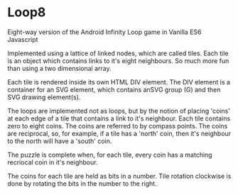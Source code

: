 # Loop8

Eight-way version of the Android Infinity Loop game in Vanilla ES6 Javascript

Implemented using a lattice of linked nodes, which are called tiles. Each tile is an object which contains links to it's eight neighbours.
So much more fun than using a two dimensional array.

Each tile is rendered inside its own HTML DIV element. The DIV element is a container for an SVG element, which contains anSVG group (G) and then SVG drawing element(s).

The loops are implemented not as loops, but by the notion of placing 'coins' at each edge of a tile that contains a link to it's neighbour. Each tile contains zero to
eight coins. The coins are referred to by compass points. The coins are reciprocal, so, for example, if a tile has a 'north' coin, then it's neighbour to the north
will have a 'south' coin.

The puzzle is complete when, for each tile, every coin has a matching recriocal coin in it's neighbour.

The coins for each tile are held as bits in a number. Tile rotation clockwise is done by rotating the bits in the number to the right.



